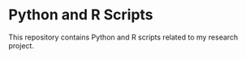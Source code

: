 ﻿# Python and R Scripts

This repository contains Python and R scripts related to my research project.

